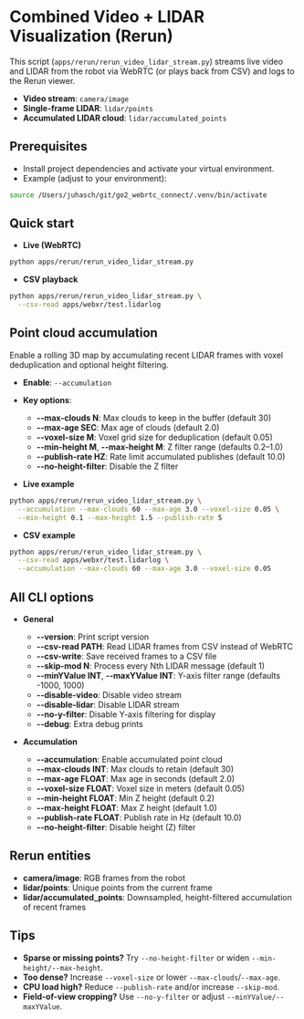 # Combined Video + LIDAR Visualization (Rerun)

This script (`apps/rerun/rerun_video_lidar_stream.py`) streams live video and LIDAR from the robot via WebRTC (or plays back from CSV) and logs to the Rerun viewer.

- **Video stream**: `camera/image`
- **Single-frame LIDAR**: `lidar/points`
- **Accumulated LIDAR cloud**: `lidar/accumulated_points`

## Prerequisites

- Install project dependencies and activate your virtual environment.
- Example (adjust to your environment):

```bash
source /Users/juhasch/git/go2_webrtc_connect/.venv/bin/activate
```

## Quick start

- **Live (WebRTC)**

```bash
python apps/rerun/rerun_video_lidar_stream.py
```

- **CSV playback**

```bash
python apps/rerun/rerun_video_lidar_stream.py \
  --csv-read apps/webxr/test.lidarlog
```

## Point cloud accumulation

Enable a rolling 3D map by accumulating recent LIDAR frames with voxel deduplication and optional height filtering.

- **Enable**: `--accumulation`
- **Key options**:
  - **--max-clouds N**: Max clouds to keep in the buffer (default 30)
  - **--max-age SEC**: Max age of clouds (default 2.0)
  - **--voxel-size M**: Voxel grid size for deduplication (default 0.05)
  - **--min-height M**, **--max-height M**: Z filter range (defaults 0.2–1.0)
  - **--publish-rate HZ**: Rate limit accumulated publishes (default 10.0)
  - **--no-height-filter**: Disable the Z filter

- **Live example**

```bash
python apps/rerun/rerun_video_lidar_stream.py \
  --accumulation --max-clouds 60 --max-age 3.0 --voxel-size 0.05 \
  --min-height 0.1 --max-height 1.5 --publish-rate 5
```

- **CSV example**

```bash
python apps/rerun/rerun_video_lidar_stream.py \
  --csv-read apps/webxr/test.lidarlog \
  --accumulation --max-clouds 60 --max-age 3.0 --voxel-size 0.05
```

## All CLI options

- **General**
  - **--version**: Print script version
  - **--csv-read PATH**: Read LIDAR frames from CSV instead of WebRTC
  - **--csv-write**: Save received frames to a CSV file
  - **--skip-mod N**: Process every Nth LIDAR message (default 1)
  - **--minYValue INT**, **--maxYValue INT**: Y-axis filter range (defaults -1000, 1000)
  - **--disable-video**: Disable video stream
  - **--disable-lidar**: Disable LIDAR stream
  - **--no-y-filter**: Disable Y-axis filtering for display
  - **--debug**: Extra debug prints

- **Accumulation**
  - **--accumulation**: Enable accumulated point cloud
  - **--max-clouds INT**: Max clouds to retain (default 30)
  - **--max-age FLOAT**: Max age in seconds (default 2.0)
  - **--voxel-size FLOAT**: Voxel size in meters (default 0.05)
  - **--min-height FLOAT**: Min Z height (default 0.2)
  - **--max-height FLOAT**: Max Z height (default 1.0)
  - **--publish-rate FLOAT**: Publish rate in Hz (default 10.0)
  - **--no-height-filter**: Disable height (Z) filter

## Rerun entities

- **camera/image**: RGB frames from the robot
- **lidar/points**: Unique points from the current frame
- **lidar/accumulated_points**: Downsampled, height-filtered accumulation of recent frames

## Tips

- **Sparse or missing points?** Try `--no-height-filter` or widen `--min-height/--max-height`.
- **Too dense?** Increase `--voxel-size` or lower `--max-clouds`/`--max-age`.
- **CPU load high?** Reduce `--publish-rate` and/or increase `--skip-mod`.
- **Field-of-view cropping?** Use `--no-y-filter` or adjust `--minYValue/--maxYValue`.
